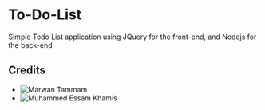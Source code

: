 # To-Do-List
Simple Todo List application using JQuery for the front-end, and Nodejs for the back-end

## Credits
* ![Marwan Tammam](https://github.com/Quarz0)
* ![Muhammed Essam Khamis](https://github.com/MuhammedKhamis)
